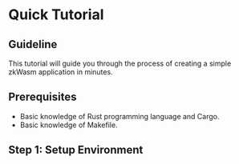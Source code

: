 # Quick Tutorial

## Guideline 
This tutorial will guide you through the process of creating a simple zkWasm application in minutes.

## Prerequisites
- Basic knowledge of Rust programming language and Cargo.
- Basic knowledge of Makefile.

## Step 1: Setup Environment

